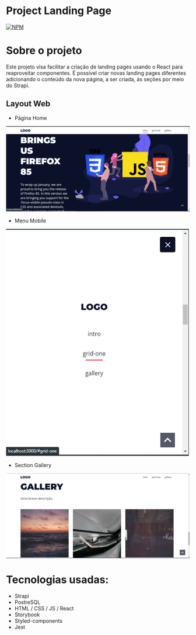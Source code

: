 # Project Landing Page

[![NPM](https://img.shields.io/npm/l/react)](https://github.com/FelipeFardo/React-Landing-Pages/blob/main/LICENSE)

# Sobre o projeto

Este projeto visa facilitar a criação de landing pages usando o React para reaproveitar componentes. É possível criar novas landing pages diferentes adicionando o conteúdo da nova página, a ser criada, às seções por meio do Strapi. 

## Layout Web

- Página Home

![Web Home](https://github.com/FelipeFardo/Assets/blob/main/React-Landing-Pages/Screenshot_1.png)

- Menu Mobile

![Web Menu Mobile](https://github.com/FelipeFardo/Assets/blob/main/React-Landing-Pages/Screenshot_2.png)

- Section Gallery

![Web Gallery](https://github.com/FelipeFardo/Assets/blob/main/React-Landing-Pages/Screenshot_3.png)

# Tecnologias usadas:

- Strapi
- PostreSQL
- HTML / CSS / JS / React
- Storybook
- Styled-components
- Jest
